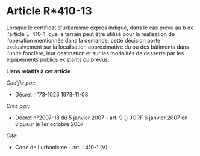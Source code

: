 # Article R*410-13

Lorsque le certificat d'urbanisme exprès indique, dans le cas prévu au b de l'article L. 410-1, que le terrain peut être
utilisé pour la réalisation de l'opération mentionnée dans la demande, cette décision porte exclusivement sur la localisation
approximative du ou des bâtiments dans l'unité foncière, leur destination et sur les modalités de desserte par les
équipements publics existants ou prévus.

**Liens relatifs à cet article**

_Codifié par_:

  - Décret n°73-1023 1973-11-08

_Créé par_:

  - Décret n°2007-18 du 5 janvier 2007 - art. 9 () JORF 6 janvier 2007 en vigueur le 1er octobre 2007

_Cite_:

  - Code de l'urbanisme - art. L410-1 (V)
